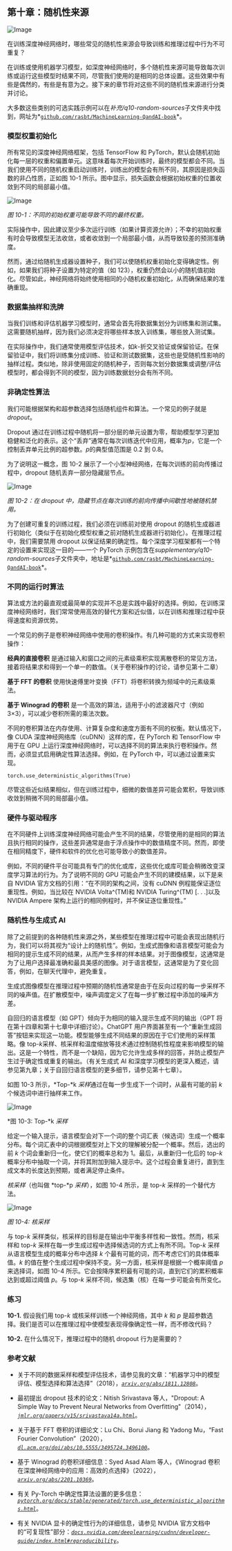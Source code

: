 ## 第十章：**随机性来源**

![Image](img/common.jpg)

在训练深度神经网络时，哪些常见的随机性来源会导致训练和推理过程中行为不可重复？

在训练或使用机器学习模型，如深度神经网络时，多个随机性来源可能导致每次训练或运行这些模型时结果不同，尽管我们使用的是相同的总体设置。这些效果中有些是偶然的，有些是有意为之。接下来的章节将对这些不同的随机性来源进行分类并讨论。

大多数这些类别的可选实践示例可以在*补充/q10-random-sources*子文件夹中找到，网址为*[`github.com/rasbt/MachineLearning-QandAI-book`](https://github.com/rasbt/MachineLearning-QandAI-book)*。

### **模型权重初始化**

所有常见的深度神经网络框架，包括 TensorFlow 和 PyTorch，默认会随机初始化每一层的权重和偏置单元。这意味着每次开始训练时，最终的模型都会不同。当我们使用不同的随机权重启动训练时，训练出的模型会有所不同，其原因是损失函数的非凸性质，正如图 10-1 所示。图中显示，损失函数会根据初始权重的位置收敛到不同的局部最小值。

![Image](img/10fig01.jpg)

*图 10-1：不同的初始权重可能导致不同的最终权重。*

实际操作中，因此建议至少多次运行训练（如果计算资源允许）；不幸的初始权重有时会导致模型无法收敛，或者收敛到一个局部最小值，从而导致较差的预测准确度。

然而，通过给随机生成器设置种子，我们可以使随机权重初始化变得确定性。例如，如果我们将种子设置为特定的值（如 123），权重仍然会以小的随机值初始化。尽管如此，神经网络将始终使用相同的小随机权重初始化，从而确保结果的准确重现。

### **数据集抽样和洗牌**

当我们训练和评估机器学习模型时，通常会首先将数据集划分为训练集和测试集。这需要随机抽样，因为我们必须决定将哪些样本放入训练集，哪些放入测试集。

在实际操作中，我们通常使用模型评估技术，如*k*-折交叉验证或保留验证。在保留验证中，我们将训练集分成训练、验证和测试数据集，这些也是受随机性影响的抽样过程。类似地，除非使用固定的随机种子，否则每次划分数据集或调整/评估模型时，都会得到不同的模型，因为训练数据划分会有所不同。

### **非确定性算法**

我们可能根据架构和超参数选择包括随机组件和算法。一个常见的例子就是*dropout*。

Dropout 通过在训练过程中随机将一部分层的单元设置为零，帮助模型学习更加稳健和泛化的表示。这个“丢弃”通常在每次训练迭代中应用，概率为*p*，它是一个控制丢弃单元比例的超参数。*p*的典型值范围是 0.2 到 0.8。

为了说明这一概念，图 10-2 展示了一个小型神经网络，在每次训练的前向传播过程中，dropout 随机丢弃一部分隐藏层节点。

![Image](img/10fig02.jpg)

*图 10-2：在 dropout 中，隐藏节点在每次训练的前向传播中间歇性地被随机禁用。*

为了创建可重复的训练过程，我们必须在训练前对使用 dropout 的随机生成器进行初始化（类似于在初始化模型权重之前对随机生成器进行初始化）。在推理过程中，我们需要禁用 dropout 以保证结果的确定性。每个深度学习框架都有一个特定的设置来实现这一目的——一个 PyTorch 示例包含在*supplementary/q10-random-sources*子文件夹中，地址是*[`github.com/rasbt/MachineLearning-QandAI-book`](https://github.com/rasbt/MachineLearning-QandAI-book)*。

### **不同的运行时算法**

算法或方法的最直观或最简单的实现并不总是实践中最好的选择。例如，在训练深度神经网络时，我们常常使用高效的替代方案和近似值，以在训练和推理过程中获得速度和资源优势。

一个常见的例子是卷积神经网络中使用的卷积操作。有几种可能的方式来实现卷积操作：

**经典的直接卷积** 是通过输入和窗口之间的元素级乘积实现离散卷积的常见方法，接着将结果求和得到一个单一的数值。（关于卷积操作的讨论，请参见第十二章）

**基于 FFT 的卷积** 使用快速傅里叶变换（FFT）将卷积转换为频域中的元素级乘法。

**基于 Winograd 的卷积** 是一个高效的算法，适用于小的滤波器尺寸（例如 3×3），可以减少卷积所需的乘法次数。

不同的卷积算法在内存使用、计算复杂度和速度方面有不同的权衡。默认情况下，像 CUDA 深度神经网络库（cuDNN）这样的库，在 PyTorch 和 TensorFlow 中用于在 GPU 上运行深度神经网络时，可以选择不同的算法来执行卷积操作。然而，必须显式启用确定性算法选择。例如，在 PyTorch 中，可以通过设置来实现。

```
torch.use_deterministic_algorithms(True)
```

尽管这些近似结果相似，但在训练过程中，细微的数值差异可能会累积，导致训练收敛到稍微不同的局部最小值。

### **硬件与驱动程序**

在不同硬件上训练深度神经网络可能会产生不同的结果，尽管使用的是相同的算法且执行相同的操作，这些差异通常是由于浮点操作中的数值精度不同。然而，即使在相同精度下，硬件和软件的优化也可能导致小的数值差异。

例如，不同的硬件平台可能具有专门的优化或库，这些优化或库可能会稍微改变深度学习算法的行为。为了说明不同的 GPU 可能会产生不同的建模结果，以下是来自 NVIDIA 官方文档的引用：“在不同的架构之间，没有 cuDNN 例程能保证逐位重现性。例如，当比较在 NVIDIA Volta^(TM)和 NVIDIA Turing^(TM) [. . .]以及 NVIDIA Ampere 架构上运行的相同例程时，并不保证逐位重现性。”

### **随机性与生成式 AI**

除了之前提到的各种随机性来源之外，某些模型在推理过程中可能会表现出随机行为，我们可以将其视为“设计上的随机性”。例如，生成式图像和语言模型可能会为相同的提示生成不同的结果，从而产生多样的样本结果。对于图像模型，这通常是为了让用户选择最准确和最具美感的图像。对于语言模型，这通常是为了变化回答，例如，在聊天代理中，避免重复。

生成式图像模型在推理过程中预期的随机性通常是由于在反向过程的每一步采样不同的噪声值。在扩散模型中，噪声调度定义了在每一步扩散过程中添加的噪声方差。

自回归的语言模型（如 GPT）倾向于为相同的输入提示生成不同的输出（GPT 将在第十四章和第十七章中详细讨论）。ChatGPT 用户界面甚至有一个“重新生成回答”按钮来实现这一功能。模型能够生成不同结果的原因在于它们使用的采样策略。像 top-*k*采样、核采样和温度缩放等技术通过控制随机性程度来影响模型的输出。这是一个特性，而不是一个缺陷，因为它允许生成多样的回答，并防止模型产生过于确定性或重复的输出。（有关生成式 AI 和深度学习模型的更深入概述，请参见第九章；关于自回归语言模型的更多细节，请参见第十七章）。

如图 10-3 所示，*Top-*k *采样*通过在每一步生成下一个词时，从最有可能的前 *k* 个候选词中进行抽样来工作。

![Image](img/10fig03.jpg)

*图 10-3: Top-*k *采样*

给定一个输入提示，语言模型会对下一个词的整个词汇表（候选词）生成一个概率分布。每个词汇表中的词根据模型对上下文的理解被分配一个概率。然后，选出的前 *k* 个词会重新归一化，使它们的概率总和为 1。最后，从重新归一化后的 top-*k* 概率分布中抽取一个词，并将其附加到输入提示中。这个过程会重复进行，直到生成文本的长度达到预期，或者满足停止条件。

*核采样*（也叫做 *top-*p *采样*），如图 10-4 所示，是 top-*k* 采样的一个替代方法。

![Image](img/10fig04.jpg)

*图 10-4: 核采样*

与 top-*k* 采样类似，核采样的目标是在输出中平衡多样性和一致性。然而，核采样和 top-*k* 采样在每一步生成过程中选择候选词的方式上有所不同。Top-*k* 采样从语言模型生成的概率分布中选择 *k* 个最有可能的词，而不考虑它们的具体概率值。*k* 的值在整个生成过程中保持不变。另一方面，核采样是根据一个概率阈值 *p* 来选择词，如图 10-4 所示。它会按降序累积最有可能的词，直到它们的累积概率达到或超过阈值 *p*。与 top-*k* 采样不同，候选集（核）在每一步可能会有所变化。

### **练习**

**10-1.** 假设我们用 top-*k* 或核采样训练一个神经网络，其中 *k* 和 *p* 是超参数选择。我们是否可以在推理过程中使模型表现得像确定性一样，而不修改代码？

**10-2.** 在什么情况下，推理过程中的随机 dropout 行为是需要的？

### **参考文献**

+   关于不同的数据采样和模型评估技术，请参见我的文章：“机器学习中的模型评估、模型选择和算法选择”（2018），*[`arxiv.org/abs/1811.12808`](https://arxiv.org/abs/1811.12808)*。

+   最初提出 dropout 技术的论文：Nitish Srivastava 等人，"Dropout: A Simple Way to Prevent Neural Networks from Overfitting"（2014），*[`jmlr.org/papers/v15/srivastava14a.html`](https://jmlr.org/papers/v15/srivastava14a.html)*。

+   关于基于 FFT 卷积的详细论文：Lu Chi、Borui Jiang 和 Yadong Mu，“Fast Fourier Convolution”（2020），*[`dl.acm.org/doi/abs/10.5555/3495724.3496100`](https://dl.acm.org/doi/abs/10.5555/3495724.3496100)*。

+   基于 Winograd 的卷积详细信息：Syed Asad Alam 等人，《Winograd 卷积在深度神经网络中的应用：高效的点选择》（2022），*[`arxiv.org/abs/2201.10369`](https://arxiv.org/abs/2201.10369)*。

+   有关 Py-Torch 中确定性算法设置的更多信息：*[`pytorch.org/docs/stable/generated/torch.use_deterministic_algorithms.html`](https://pytorch.org/docs/stable/generated/torch.use_deterministic_algorithms.html)*。

+   有关 NVIDIA 显卡的确定性行为的详细信息，请参见 NVIDIA 官方文档中的“可复现性”部分：*[`docs.nvidia.com/deeplearning/cudnn/developer-guide/index.html#reproducibility`](https://docs.nvidia.com/deeplearning/cudnn/developer-guide/index.html#reproducibility)*。
